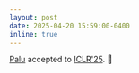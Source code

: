 ```yaml
---
layout: post
date: 2025-04-20 15:59:00-0400
inline: true
---
```


[Palu](https://arc.net/l/quote/rwnvkybm) accepted to [ICLR'25](https://iclr.cc/Conferences/2025). :page_facing_up:
